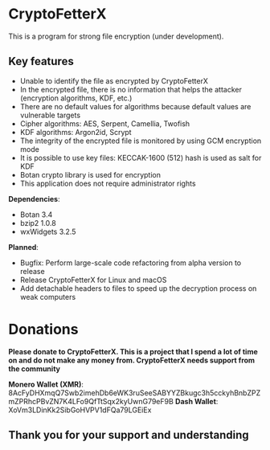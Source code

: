 # CryptoFetterX
This is a program for strong file encryption (under development).

## Key features

<ul>
	<li>Unable to identify the file as encrypted by CryptoFetterX</li>
    <li>In the encrypted file, there is no information that helps the attacker (encryption algorithms, KDF, etc.)</li>
    <li>There are no default values for algorithms because default values are vulnerable targets</li>
    <li>Cipher algorithms: AES, Serpent, Camellia, Twofish</li>
    <li>KDF algorithms: Argon2id, Scrypt</li>
    <li>The integrity of the encrypted file is monitored by using GCM encryption mode</li>
    <li>It is possible to use key files: KECCAK-1600 (512) hash is used as salt for KDF</li>
    <li>Botan crypto library is used for encryption</li>
    <li>This application does not require administrator rights</li>
</ul>
<strong>Dependencies</strong>:
<ul>
    <li>Botan 3.4</li>
    <li>bzip2 1.0.8</li>
    <li>wxWidgets 3.2.5</li>
</ul>
<strong>Planned</strong>:
<ul>
    <li>Bugfix: Perform large-scale code refactoring from alpha version to release</li>
    <li>Release CryptoFetterX for Linux and macOS</li>
    <li>Add detachable headers to files to speed up the decryption process on weak computers</li>
</ul>

# Donations

<strong>Please donate to CryptoFetterX. This is a project that I spend a lot of time on and do not make any money from. CryptoFetterX needs support from the community</strong>

<strong>Monero Wallet (XMR)</strong>: 8AcFyDHXmqQ7Swb2imehDb6eWK3ruSeeSABYYZBkugc3h5cckyhBnbZPZmZPRhcPBvZN7K4LFo9QfTtSqx2kyUwnG79eF9B
<strong>Dash Wallet</strong>: XoVm3LDinKk2SibGoHVPV1dFQa79LGEiEx

## Thank you for your support and understanding
